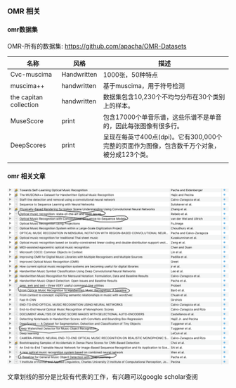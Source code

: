 ###  OMR 相关

#### omr数据集

OMR-所有的数据集: https://github.com/apacha/OMR-Datasets

| 名称                   | 风格        | 描述                                                         |
| ---------------------- | ----------- | ------------------------------------------------------------ |
| Cvc-muscima            | Handwritten | 1000张，50种特点                                             |
| muscima++              | handwritten | 基于muscima，用于符号检测                                    |
| the capitan collection | handwritten | 数据集包含10,230个不均匀分布在30个类别上的样本。             |
| MuseScore              | print       | 包含17000个单音乐谱，这些乐谱不是单音的，因此每张图像有很多行。 |
| DeepScores             | print       | 呈现在每英寸400点(dpi)。它有300,000个完整的页面作为图像，包含数千万个对象，被分成123个类。 |
|                        |             |                                                              |

#### omr 相关文章

![](111.png)

文章划线的部分是比较有代表的工作，有兴趣可以google scholar查阅
